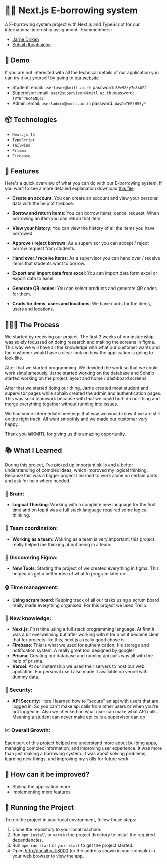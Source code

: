 ﻿# 🥷🏽 Next.js E-borrowing system

A E-borrowing system project with Next.js and TypeScript for our international internship assignment. Teammembers:

- [Jarne Dirken](https://github.com/jarnedirken)
- [Sohaib Ibenhajene](https://github.com/SohaibIbenhajene)

## 🍿 Demo

If you are not interested with all the technical details of our application you can try it out yourself by going to [our website](https://2024-internship-assignment.vercel.app/)

- Student: email: `user1user@kmitl.ac.th` password: `B#v9B*y7e&sUF2`
- Supervisor: email: `user2supervisor@kmitl.ac.th` password: `!VYB^^6c4&N@a2`
- Admin: email: `user3admin@kmitl.ac.th` password: `WayDnTHR!H55y*`

## 📦 Technologies

- `Next.js 14`
- `TypeScript`
- `Tailwind`
- `Prisma`
- `Firebase`

## 🦄 Features

Here's a quick overview of what you can do with our E-borrowing system. If you want to see a more detailed explanation download [this file](https://github.com/JarneDirken/2024-InternshipAssignment/blob/main/files/ManualUsers.pdf):

- **Create an account**: You can create an account and view your personal data with the help of firebase.

- **Borrow and return items**: You can borrow items, cancel request. When borrowing an item you can return that item.

- **View your history**: You can view the history of all the items you have borrowed.

- **Approve / reject borrows**: As a supervisor you can accept / reject borrow request from students.

- **Hand over / receive items**: As a supervisor you can hand over / receive items that students want to borrow.

- **Export and import data from excel**: You can import data form excel or export data to excel.

- **Generate QR-codes**: You can select products and generate QR codes for them.

- **Cruds for items, users and locations**: We have curds for the items, users and locations.

## 👩🏽‍🍳 The Process

We started by receiving our project. The first 3 weeks of our insternship was solely focussed on doing research and making the screens in figma. This way we will have all the knowledge with what our customer wants and the customer would have a clear look on how the application is going to look like.

After that we started programming. We devided the work so that we could work simultaneously. Jarne started working on the database and Sohaib started working on the project layout and home / dashboard screens.

After that we started doing our thing, Jarne created most student and supervisor pages while sohaib created the admin and authentication pages. This was solid teamwork because with that we could both do our thing and merge everything together without running into issues.

We had some intermediate meetings that way we would know if we are still on the right track. All went smoothly and we made our customer very happy.

Thank you @KMITL for giving us this amazing opportunity.

## 📚 What I Learned

During this project, I've picked up important skills and a better understanding of complex ideas, which improved my logical thinking. Because this was a bigger project I learned to work alone on certain parts and ask for help where needed.

### 🧠 Brain:

- **Logical Thinking**: Working with a complete new language for the first time and on top it was a full stack language required some logical thinking.

### 📏 Team coordination:

- **Working as a team**: Wokring as a team is very important, this project really helped me thinking about being in a team.

### 🎨 Discovering Figma:

- **New Tools**: Starting the project of we created everything in figma. This helped us get a better idea of what to program later on.

### ⌚ Time management:

- **Using scrum board**: Keeping track of all our tasks using a scrum board really made everything organised. For this project we used Trello.

### 📓 New knowledge:

- **Next.js**: First time using a full stack programming language. At first it was a bit overwelming but after working with it for a bit it became clear that for projects like this, next js a really good chose is.
- **Firebase**: This is what we used for authentication, file storage and notification system. A really great tool designed by google!
- **Prisma**: Creating our database and running api calls was all with the help of prisma.
- **Vercel**: At our insternship we used their servers to host our web appliation. For personal use I also made it available on vercel with dummy data.

### 🎡 Security:

- **API Security**: Here I learned how to "secure" an api with users that are logged in. So you can't make api calls from other users or when you're not logged in. Also we checked on what user can make what API calls. Meaning a student can never make api calls a supervisor can do.

### 📈 Overall Growth:

Each part of this project helped me understand more about building apps, managing complex information, and improving user experience. It was more than just making a borrowing system. It was about solving problems, learning new things, and improving my skills for future work.

## 💭 How can it be improved?

- Styling the application more
- Implementing more features

## 🚦 Running the Project

To run the project in your local environment, follow these steps:

1. Clone the repository to your local machine.
2. Run `npm install` or `yarn` in the project directory to install the required dependencies.
3. Run `npm run start` or `yarn start` to get the project started.
4. Open [http://localhost:8000](http://localhost:8000) (or the address shown in your console) in your web browser to view the app.
